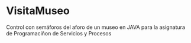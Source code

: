 # VisitaMuseo
Control con semáforos del aforo de un museo en JAVA para la asignatura de Programaciñon de Servicios y Procesos
